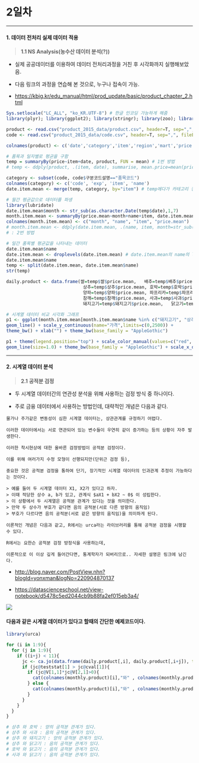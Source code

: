 # 2일차 


-----------------------


#### **1. 데이터 전처리 실제 데이터 적용**


> **1.1 NS Analysis(농수산 데이터 분석(?))**

- 실제 공공데이터를 이용하여 데이터 전처리과정을 거친 후 시각화까지 실행해보았음.

- 다음 링크의 과정을 연습해 본 것으로, 누구나 접속이 가능.

- https://kbig.kr/edu_manual/html/prod_update/basic/product_chapter_2.html

```R
Sys.setlocale("LC_ALL", "ko_KR.UTF-8") # 한글 인코딩 가능하게 해줌
library(plyr); library(ggplot2); library(stringr); library(zoo); library(corrplot); library(gridExtra); library(urca)

product <- read.csv("product_2015_data/product.csv", header=T, sep=",", fileEncoding="UTF-8")
code <- read.csv("product_2015_data/code.csv", header=T, sep=",", fileEncoding="UTF-8")

colnames(product) <- c('date','category','item','region','mart','price')

# 품목과 일자별로 평균을 구함
temp = summaryBy(price~item+date, product, FUN = mean) # 1번 방법
# temp <- ddply(product, .(item, date), summarise, mean.price=mean(price)) : 2번 방법

category <- subset(code, code$구분코드설명=="품목코드")
colnames(category) <- c('code', 'exp', 'item', 'name')
date.item.mean <- merge(temp, category, by="item") # temp에다가 카테고리 정보를 merge함.

# 월간 평균값으로 데이터를 파생
library(lubridate)
date.item.mean$month <- str_sub(as.character.Date(temp$date),1,7)
month.item.mean <- summaryBy(price.mean~month+name+item, date.item.mean, FUN = mean)
colnames(month.item.mean) <- c("month", "name", "item", "price.mean")
# month.item.mean <- ddply(date.item.mean, .(name, item, month=str_sub(as.character.Date(date),1,7)), summarise, mean.price=mean(mean.price))
# : 2번 방법

# 일간 품목별 평균값을 나타내는 데이터
date.item.mean$name
date.item.mean <- droplevels(date.item.mean) # date.item.mean의 name의 level중 쓰레기값 제거(안쓰는데 들어온 애들이 있음)
date.item.mean$name
temp <- split(date.item.mean, date.item.mean$name)
str(temp)

daily.product <- data.frame(쌀=temp$쌀$price.mean,   배추=temp$배추$price.mean,
                             상추=temp$상추$price.mean, 호박=temp$호박$price.mean,  
                             양파=temp$양파$price.mean, 파프리카=temp$파프리카$price.mean,
                             참깨=temp$참깨$price.mean, 사과=temp$사과$price.mean,
                             돼지고기=temp$돼지고기$price.mean,   닭고기=temp$닭고기$price.mean)

# 시계열 데이터 비교 시각화 그래프
p1 <- ggplot(month.item.mean[month.item.mean$name %in% c("돼지고기", "상추"),], aes(x=month, y=price.mean, colour=name, group=name)) +
geom_line() + scale_y_continuous(name="가격",limits=c(0,2500)) +
theme_bw() + xlab("") + theme_bw(base_family = "AppleGothic") 

p1 + theme(legend.position="top") + scale_color_manual(values=c("red", "orange")) +
geom_line(size=1.0) + theme_bw(base_family = "AppleGothic") + scale_x_date()
```

-----------------------


#### **2. 시계열 데이터 분석**

> **2.1 공적분 검정**

- 두 시계열 데이터간의 연관성 분석을 위해 사용하는 검정 방식 중 하나이다.

- 주로 금융 데이터에서 사용하는 방법인데, 대략적인 개념은 다음과 같다.

```
물가나 주가같은 변동성이 심한 시계열 데이터는, 상관관계를 규정하기 어렵다.

이러한 데이터에서는 서로 연관되어 있는 변수들이 우연히 같이 증가하는 등의 상황이 자주 발생한다.

이러한 착시현상에 대한 올바른 검정방법이 공적분 검정이다.

이를 위해 여러가지 수정 모형이 선행되지만(단위근 검정 등),

중요한 것은 공적분 검정을 통하여 단기, 장기적인 시계열 데이터의 인과관계 추정이 가능하다는 것이다.

> 예를 들어 두 시계열 데이터 X1, X2가 있다고 하자.
> 이때 적당한 상수 a, b가 있고, 관계식 $aX1 + bX2 ~ 0$ 이 성립한다.
> 이 상황에서 두 시계열은 공적분 관계가 있다는 것을 의미한다.
> 만약 두 상수가 부호가 같다면 음의 공적분(서로 다른 방향의 움직임)
> 부호가 다르다면 음의 공적분(서로 같은 방향의 움직임)을 의미하게 된다.

이론적인 개념은 다음과 같고, R에서는 urca라는 라이브러리를 통해 공적분 검정을 시행할 수 있다.

R에서는 요한슨 공적분 검정 방정식을 사용하는데,

이론적으로 이 이상 깊게 들어간다면, 통계학자가 되버리므로.. 자세한 설명은 링크에 남긴다.
```

- http://blog.naver.com/PostView.nhn?blogId=yonxman&logNo=220904870137

- https://datascienceschool.net/view-notebook/d5478c5ed2044cb9b88fa2ef015eb3a4/

![](https://raw.github.com/yoonkt200/DataScience/master/week3_Regression~/week3_images/2.png)

#### 다음과 같은 시계열 데이터가 있다고 할때의 간단한 예제코드이다.

```R
library(urca)

for (i in 1:9){
  for (j in 1:9){
    if ((i+j) < 11){
      jc <- ca.jo(data.frame(daily.product[,i], daily.product[,i+j]), type="trace", K=2, ecdet="const")
      if (jc@teststat[1] > jc@cval[1]){
        if (jc@V[1,1]*jc@V[2,1]>0){
          cat(colnames(monthly.product)[i],"와" , colnames(monthly.product)[i+j], ": 음의 공적분 관계가 있다.", "\n")
        } else {
          cat(colnames(monthly.product)[i],"와" , colnames(monthly.product)[i+j], ": 양의 공적분 관계가 있다.","\n")
        }
      }
    }
  }
}

# 상추 와 호박 : 양의 공적분 관계가 있다. 
# 상추 와 사과 : 음의 공적분 관계가 있다. 
# 상추 와 돼지고기 : 양의 공적분 관계가 있다. 
# 상추 와 닭고기 : 음의 공적분 관계가 있다. 
# 호박 와 닭고기 : 음의 공적분 관계가 있다. 
# 사과 와 닭고기 : 음의 공적분 관계가 있다. 
```